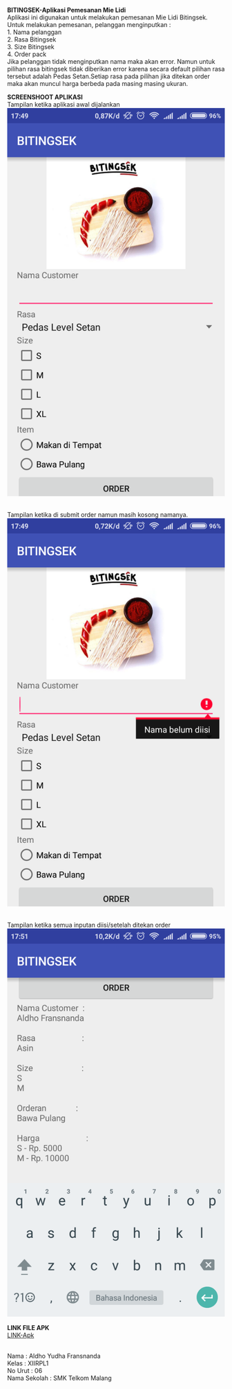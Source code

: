 <b>BITINGSEK-Aplikasi Pemesanan Mie Lidi</b>
<br>Aplikasi ini digunakan untuk melakukan pemesanan Mie Lidi Bitingsek. Untuk melakukan pemesanan, pelanggan menginputkan :
<br>1. Nama pelanggan
<br>2. Rasa Bitingsek
<br>3. Size Bitingsek
<br>4. Order pack
<br>Jika pelanggan tidak menginputkan nama maka akan error. Namun untuk pilihan rasa bitingsek tidak diberikan error karena secara default pilihan rasa tersebut adalah Pedas Setan.Setiap rasa pada pilihan jika ditekan order maka akan muncul harga berbeda pada masing masing ukuran.

<b>SCREENSHOOT APLIKASI</b>
<br>Tampilan ketika aplikasi awal dijalankan
<br>![Gambar](https://raw.githubusercontent.com/Aldhofransnanda/bitingsek/master/Screenshot_2016-09-23-17-49-30_id.sch.smktelkom_mlg.tugas01.xiirpl1006.bitingsek.png)

<br>Tampilan ketika di submit order namun masih kosong namanya.
<br>![Gambar](https://raw.githubusercontent.com/Aldhofransnanda/bitingsek/master/Screenshot_2016-09-23-17-49-46_id.sch.smktelkom_mlg.tugas01.xiirpl1006.bitingsek.png)

<br>Tampilan ketika semua inputan diisi/setelah ditekan order
<br>![Gambar](https://raw.githubusercontent.com/Aldhofransnanda/bitingsek/master/Screenshot_2016-09-23-17-51-28_id.sch.smktelkom_mlg.tugas01.xiirpl1006.bitingsek.png)


<b>LINK FILE APK</b>
<br>[LINK-Apk](https://drive.google.com/file/d/0ByVxKOuwGtUgQ1Vjc1hfX3AzOUU/view?usp=sharing)

<br>Nama          : Aldho Yudha Fransnanda
<br>Kelas         : XIIRPL1
<br>No Urut       : 06
<br>Nama Sekolah  : SMK Telkom Malang
